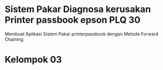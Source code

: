 # Sistem Pakar Diagnosa kerusakan Printer passbook epson PLQ 30
Membuat Aplikasi Sistem Pakar printerpassbook dengan Metode Forward Chaining

# Kelompok 03

